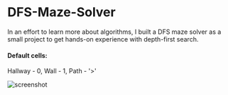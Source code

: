 # DFS-Maze-Solver

In an effort to learn more about algorithms, I built a DFS maze solver as a small project to get hands-on experience with depth-first search.

#### Default cells: 
Hallway - 0,
Wall - 1,
Path - '>'

![screenshot](https://i.gyazo.com/1d98d22c222b95a7c20b4a68fe9cfcb8.png)
